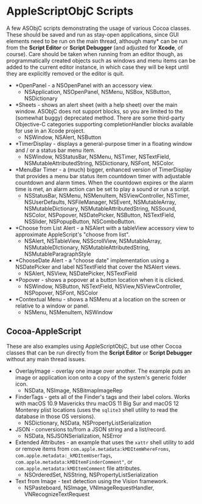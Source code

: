 # AppleScriptObjC Scripts

A few ASObjC scripts demonstrating the usage of various Cocoa classes.  These should be saved and run as stay-open applications, since GUI elements need to be run on the main thread, although many* can be run from the **Script Editor** or **Script Debugger** (and adjusted for **Xcode**, of course).  Care should be taken when running from an editor though, as programmatically created objects such as windows and menu items can be added to the current editor instance, in which case they will be kept until they are explicitly removed or the editor is quit.


* *OpenPanel - a NSOpenPanel with an accessory view.
	* NSApplication, NSOpenPanel, NSMenu, NSBox, NSButton, NSDictionary
* *Sheets - shows an alert sheet (with a help sheet) over the main window.  ASObjC does not support blocks, so you are limited to the (somewhat buggy) deprecated method.  There are some third-party Objective-C categories supporting completionHandler blocks available for use in an Xcode project.
	* NSWindow, NSAlert, NSButton
* *TimerDisplay - displays a general-purpose timer in a floating window and / or a status bar menu item.
	* NSWindow, NSStatusBar, NSMenu, NSTimer, NSTextField, NSMutableAttributedString, NSDictionary, NSFont, NSColor.
* *MenuBar Timer - a (much) bigger, enhanced version of TimerDisplay that provides a menu bar status item countdown timer with adjustable countdown and alarm times.  When the countdown expires or the alarm time is met, an alarm action can be set to play a sound or run a script.
    * NSStatusBar, NSMenu, NSMenuItem, NSViewController, NSTimer, NSUserDefaults, NSFileManager, NSEvent, NSMutableArray, NSMutableDictionary, NSMutableAttributedString, NSSound, NSColor, NSPopover, NSDatePicker, NSButton, NSTextField, NSSlider, NSPopupButton, NSComboButton.
* *Choose from List Alert - a NSAlert with a tableView accessory view to approximate AppleScript's "choose from list".
   * NSAlert, NSTableView, NSScrollView, NSMutableArray, NSMutableDIctionary, NSMutableAttributedString, NSMutableParagraphStyle
* *ChooseDate Alert - a "choose date" implementation using a NSDatePicker and label NSTextField that cover the NSAlert views.
    * NSAlert, NSView, NSDatePicker, NSTextField
* *Popover - shows a popover at a button location when it is clicked.
	* NSWindow, NSButton, NSTextField, NSView,NSViewController, NSPopover, NSFont, NSColor
* *Contextual Menu - shows a NSMenu at a location on the screen or relative to a window or panel.
   * NSMenu, NSMenuItem, NSWindow

## Cocoa-AppleScript

These are also examples using AppleScriptObjC, but use other Cocoa classes that can be run directly from the **Script Editor** or **Script Debugger** without any main thread issues.  


* OverlayImage - overlay one image over another.  The example puts an image or application icon onto a copy of the system's generic folder icon.
	* NSData, NSImage, NSBitmapImageRep
* FinderTags - gets all of the Finder's tags and their label colors.  Works with macOS 10.9 Mavericks thru macOS 11 Big Sur and macOS 12 Monterey plist locations (uses the `sqlite3` shell utility to read the database in those OS versions).
    * NSDictionary, NSData, NSPropertyListSerialization
* JSON - conversions to/from a JSON string and a list/record.
    * NSData, NSJSONSerialization, NSError
* Extended Attributes - an example that uses the `xattr` shell utility to add or remove items from `com.apple.metadata:kMDItemWhereFroms`, `com.apple.metadata:_kMDItemUserTags`, `com.apple.metadata:kMDItemFinderComment"`, or `com.apple.metadata:kMDItemComment` file attributes.
	* NSOrderedSet, NSString, NSPropertyListSerialization
* Text from Image - text detection using the Vision framework.
    * NSPasteboard, NSImage, VNImageRequestHandler, VNRecognizeTextRequest

